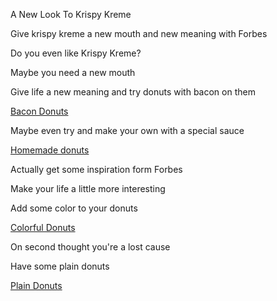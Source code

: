 A New Look To Krispy Kreme 

Give krispy kreme a new mouth and new meaning with Forbes

Do you even like Krispy Kreme?

Maybe you need a new mouth


Give life a new meaning and try donuts with bacon on them

[Bacon Donuts](https://user-images.githubusercontent.com/122550715/219088433-52882c0b-5dd4-4a05-bf17-58f7196c3973.jpeg)

Maybe even try and make your own with a special sauce

[Homemade donuts](https://user-images.githubusercontent.com/122550715/219088925-2d651b9a-2e7a-43d4-ad01-df1c00b5c28b.jpeg)


Actually get some inspiration form Forbes

Make your life a little more interesting

Add some color to your donuts 

[Colorful Donuts](https://user-images.githubusercontent.com/122550715/219089278-dc131303-8a53-4243-bf35-d8dbe430a032.jpeg)


On second thought you're a lost cause

Have some plain donuts 

[Plain Donuts](https://user-images.githubusercontent.com/122550715/219089701-9ed9c29f-d8c4-461f-80f2-0ded8774e127.jpeg)
